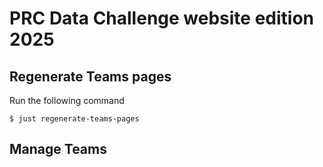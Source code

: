 # PRC Data Challenge website edition 2025

## Regenerate Teams pages

Run the following command

```shell
$ just regenerate-teams-pages
```

## Manage Teams